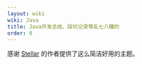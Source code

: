 ```yaml
---
layout: wiki
wiki: Java
title: Java开发总结、踩坑记录等乱七八糟的
order: 0
---
```


感谢 [Stellar](https://github.com/prettywinter/hexo-theme-stellar) 的作者提供了这么简洁好用的主题。
